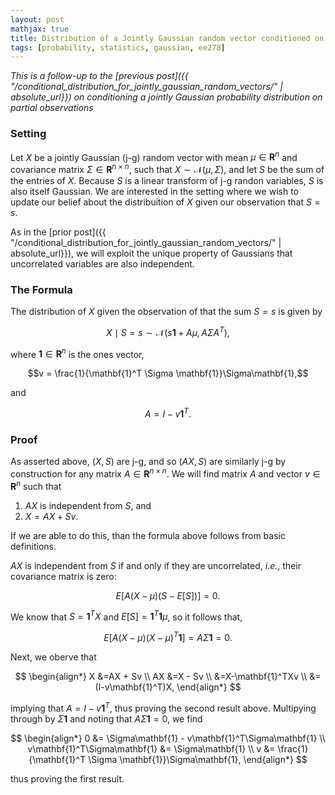 ```yaml
---
layout: post
mathjax: true
title: Distribution of a Jointly Gaussian random vector conditioned on observing the sum of entries
tags: [probability, statistics, gaussian, ee278]
---
```


_This is a follow-up to the [previous post]({{ "/conditional_distribution_for_jointly_gaussian_random_vectors/" | absolute_url}}) on conditioning a jointly Gaussian probability distribution on partial observations_
### Setting

Let $X$ be a jointly Gaussian (j-g) random vector with mean $\mu\in\mathbf{R}^n$ and covariance matrix $\Sigma\in\mathbf{R}^{n\times n}$, such that $X\sim\mathcal{N}(\mu, \Sigma)$, and let $S$ be the sum of the entries of $X$. Because $S$ is a linear transform of j-g randon variables, $S$ is also itself Gaussian. We are interested in the setting where we wish to update our belief about the distribuition of $X$ given our observation that $S=s$.

As in the [prior post]({{ "/conditional_distribution_for_jointly_gaussian_random_vectors/" | absolute_url}}), we will exploit the unique property of Gaussians that uncorrelated variables are also independent.

### The Formula

The distribution of $X$ given the observation of that the sum $S=s$ is given by

$$X\mid S=s \sim \mathcal{N}\left(s\mathbf{1} + A\mu, A\Sigma A^T\right),$$

where $\mathbf{1}\in\mathbf{R}^n$ is the ones vector,

$$v = \frac{1}{\mathbf{1}^T \Sigma \mathbf{1}}\Sigma\mathbf{1},$$

and

$$A=I-v\mathbf{1}^T.$$


### Proof

As asserted above, $(X, S)$ are j-g, and so $(AX,S)$ are similarly j-g by construction for any matrix $A\in\mathbf{R}^{n\times n}$. We will find matrix $A$ and vector $v\in\mathbf{R}^n$ such that

1) $AX$ is independent from $S$, and
2) $X=AX + Sv$.

If we are able to do this, than the formula above follows from basic definitions. 

$AX$ is independent from $S$ if and only if they are uncorrelated, _i.e._, their covariance matrix is zero:

$$E[A(X-\mu)(S-E[S])] = 0.$$

We know that $S=\mathbf{1}^TX$ and $E[S]=\mathbf{1}^T\mathbf{1}\mu$, so it follows that,

$$E[A(X-\mu)(X-\mu)^T\mathbf{1}] = A\Sigma\mathbf{1}=0.$$

Next, we oberve that

$$
\begin{align*}
X &=AX + Sv \\
AX &=X - Sv \\
&=X-\mathbf{1}^TXv \\
&= (I-v\mathbf{1}^T)X,
\end{align*}
$$

implying that $A=I-v\mathbf{1}^T$, thus proving the second result above. Multipying through by $\Sigma\mathbf{1}$ and noting that $A\Sigma\mathbf{1}=0$, we find

$$
\begin{align*}
0 &= \Sigma\mathbf{1} - v\mathbf{1}^T\Sigma\mathbf{1}  \\
v\mathbf{1}^T\Sigma\mathbf{1} &= \Sigma\mathbf{1} \\
v &= \frac{1}{\mathbf{1}^T \Sigma \mathbf{1}}\Sigma\mathbf{1},
\end{align*}
$$

thus proving the first result. 